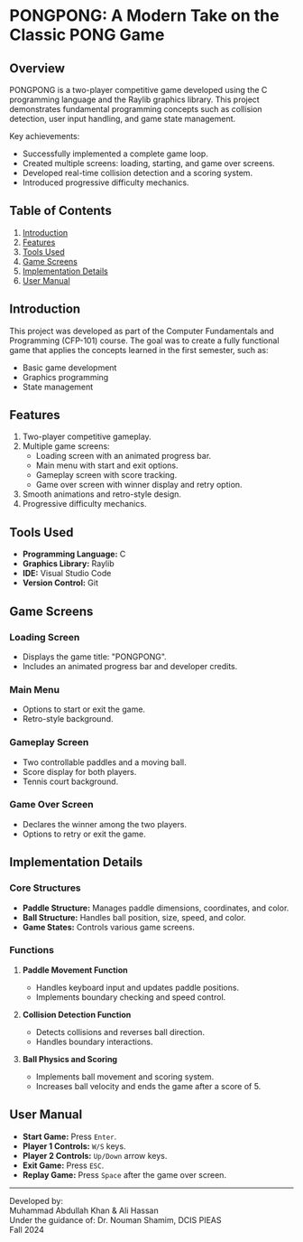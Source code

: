 # PONGPONG: A Modern Take on the Classic PONG Game

## Overview

PONGPONG is a two-player competitive game developed using the C programming language and the Raylib graphics library. This project demonstrates fundamental programming concepts such as collision detection, user input handling, and game state management.

Key achievements:
- Successfully implemented a complete game loop.
- Created multiple screens: loading, starting, and game over screens.
- Developed real-time collision detection and a scoring system.
- Introduced progressive difficulty mechanics.

## Table of Contents
1. [Introduction](#introduction)
2. [Features](#features)
3. [Tools Used](#tools-used)
4. [Game Screens](#game-screens)
5. [Implementation Details](#implementation-details)
6. [User Manual](#user-manual)

## Introduction

This project was developed as part of the Computer Fundamentals and Programming (CFP-101) course. The goal was to create a fully functional game that applies the concepts learned in the first semester, such as:
- Basic game development
- Graphics programming
- State management

## Features

1. Two-player competitive gameplay.
2. Multiple game screens:
   - Loading screen with an animated progress bar.
   - Main menu with start and exit options.
   - Gameplay screen with score tracking.
   - Game over screen with winner display and retry option.
3. Smooth animations and retro-style design.
4. Progressive difficulty mechanics.

## Tools Used

- **Programming Language:** C
- **Graphics Library:** Raylib
- **IDE:** Visual Studio Code
- **Version Control:** Git

## Game Screens

### Loading Screen
- Displays the game title: "PONGPONG".
- Includes an animated progress bar and developer credits.

### Main Menu
- Options to start or exit the game.
- Retro-style background.

### Gameplay Screen
- Two controllable paddles and a moving ball.
- Score display for both players.
- Tennis court background.

### Game Over Screen
- Declares the winner among the two players.
- Options to retry or exit the game.

## Implementation Details

### Core Structures
- **Paddle Structure:** Manages paddle dimensions, coordinates, and color.
- **Ball Structure:** Handles ball position, size, speed, and color.
- **Game States:** Controls various game screens.

### Functions
1. **Paddle Movement Function**
   - Handles keyboard input and updates paddle positions.
   - Implements boundary checking and speed control.

2. **Collision Detection Function**
   - Detects collisions and reverses ball direction.
   - Handles boundary interactions.

3. **Ball Physics and Scoring**
   - Implements ball movement and scoring system.
   - Increases ball velocity and ends the game after a score of 5.

## User Manual

- **Start Game:** Press `Enter`.
- **Player 1 Controls:** `W/S` keys.
- **Player 2 Controls:** `Up/Down` arrow keys.
- **Exit Game:** Press `ESC`.
- **Replay Game:** Press `Space` after the game over screen.

---

Developed by:  
Muhammad Abdullah Khan & Ali Hassan  
Under the guidance of: Dr. Nouman Shamim, DCIS PIEAS  
Fall 2024

